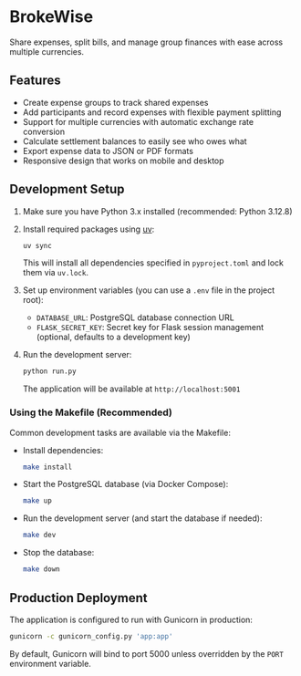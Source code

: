 # BrokeWise

Share expenses, split bills, and manage group finances with ease across multiple currencies.

## Features

- Create expense groups to track shared expenses
- Add participants and record expenses with flexible payment splitting
- Support for multiple currencies with automatic exchange rate conversion
- Calculate settlement balances to easily see who owes what
- Export expense data to JSON or PDF formats
- Responsive design that works on mobile and desktop

## Development Setup

1. Make sure you have Python 3.x installed (recommended: Python 3.12.8)
2. Install required packages using [uv](https://github.com/astral-sh/uv):
   ```bash
   uv sync
   ```
   This will install all dependencies specified in `pyproject.toml` and lock them via `uv.lock`.

3. Set up environment variables (you can use a `.env` file in the project root):
   - `DATABASE_URL`: PostgreSQL database connection URL
   - `FLASK_SECRET_KEY`: Secret key for Flask session management (optional, defaults to a development key)

4. Run the development server:
   ```bash
   python run.py
   ```
   The application will be available at `http://localhost:5001`

### Using the Makefile (Recommended)

Common development tasks are available via the Makefile:

- Install dependencies:
  ```bash
  make install
  ```
- Start the PostgreSQL database (via Docker Compose):
  ```bash
  make up
  ```
- Run the development server (and start the database if needed):
  ```bash
  make dev
  ```
- Stop the database:
  ```bash
  make down
  ```

## Production Deployment

The application is configured to run with Gunicorn in production:

```bash
gunicorn -c gunicorn_config.py 'app:app'
```

By default, Gunicorn will bind to port 5000 unless overridden by the `PORT` environment variable.
